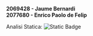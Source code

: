 **2069428 - Jaume Bernardi<br>
2077680 - Enrico Paolo de Felip**



Analisi Statica: ![Static Badge](https://img.shields.io/badge/Nice-green)




